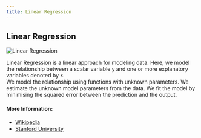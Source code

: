 ```yaml
---
title: Linear Regression
---
```

## Linear Regression

![Linear Regression](http://www.cs.toronto.edu/~frossard/post/tensorflow/tf_linreg.gif)

Linear Regression is a linear approach for modeling data. Here, we model the relationship between a scalar variable `y` and one or more explanatory variables denoted by `X`.  
We model the relationship using functions with unknown parameters. 
We estimate the unknown model parameters from the data. 
We fit the model by minimising the squared error between the prediction and the output.


#### More Information:
<!-- Please add any articles you think might be helpful to read before writing the article -->
- [Wikipedia](https://en.wikipedia.org/wiki/Linear_regression)
- [Stanford University](http://ufldl.stanford.edu/tutorial/supervised/LinearRegression/)

